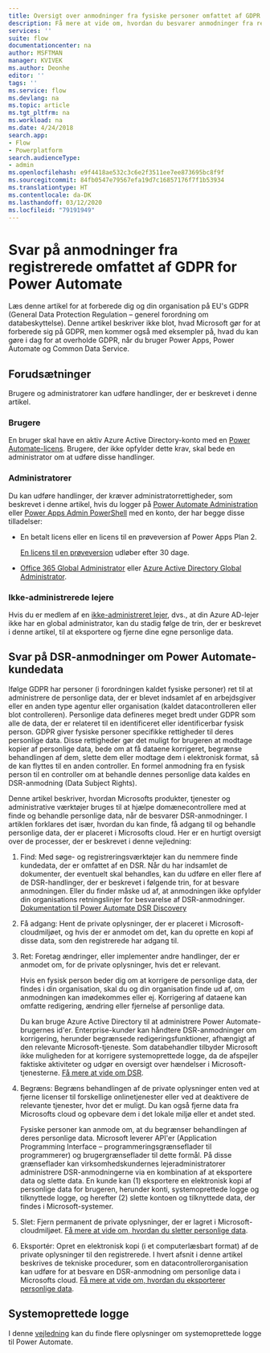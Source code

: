 ```yaml
---
title: Oversigt over anmodninger fra fysiske personer omfattet af GDPR | Microsoft Docs
description: Få mere at vide om, hvordan du besvarer anmodninger fra registrerede omfattet af GPDR for Power Automate.
services: ''
suite: flow
documentationcenter: na
author: MSFTMAN
manager: KVIVEK
ms.author: Deonhe
editor: ''
tags: ''
ms.service: flow
ms.devlang: na
ms.topic: article
ms.tgt_pltfrm: na
ms.workload: na
ms.date: 4/24/2018
search.app:
- Flow
- Powerplatform
search.audienceType:
- admin
ms.openlocfilehash: e9f4418ae532c3c6e2f3511ee7ee873695bc8f9f
ms.sourcegitcommit: 84fb0547e79567efa19d7c16857176f7f1b53934
ms.translationtype: HT
ms.contentlocale: da-DK
ms.lasthandoff: 03/12/2020
ms.locfileid: "79191949"
---
```

# <a name="responding-to-gdpr-data-subject-requests-for-power-automate"></a>Svar på anmodninger fra registrerede omfattet af GDPR for Power Automate


Læs denne artikel for at forberede dig og din organisation på EU's GDPR (General Data Protection Regulation – generel forordning om databeskyttelse). Denne artikel beskriver ikke blot, hvad Microsoft gør for at forberede sig på GDPR, men kommer også med eksempler på, hvad du kan gøre i dag for at overholde GDPR, når du bruger Power Apps, Power Automate og Common Data Service.

## <a name="prerequisites"></a>Forudsætninger

Brugere og administratorer kan udføre handlinger, der er beskrevet i denne artikel.

### <a name="users"></a>Brugere

En bruger skal have en aktiv Azure Active Directory-konto med en [Power Automate-licens](https://preview.flow.microsoft.com/pricing/). Brugere, der ikke opfylder dette krav, skal bede en administrator om at udføre disse handlinger.

### <a name="administrators"></a>Administratorer

Du kan udføre handlinger, der kræver administratorrettigheder, som beskrevet i denne artikel, hvis du logger på [Power Automate Administration](https://admin.flow.microsoft.com/) eller [Power Apps Admin PowerShell](https://go.microsoft.com/fwlink/?linkid=871804) med en konto, der har begge disse tilladelser:

- En betalt licens eller en licens til en prøveversion af Power Apps Plan 2.

    [En licens til en prøveversion](http://make.powerapps.com/trial) udløber efter 30 dage.

- [Office 365 Global Administrator](https://support.office.com/article/assign-admin-roles-in-office-365-for-business-eac4d046-1afd-4f1a-85fc-8219c79e1504) eller [Azure Active Directory Global Administrator](https://docs.microsoft.com/azure/active-directory/active-directory-assign-admin-roles-azure-portal).

### <a name="unmanaged-tenants"></a>Ikke-administrerede lejere
Hvis du er medlem af en [ikke-administreret lejer](https://docs.microsoft.com/azure/active-directory/domains-admin-takeover), dvs., at din Azure AD-lejer ikke har en global administrator, kan du stadig følge de trin, der er beskrevet i denne artikel, til at eksportere og fjerne dine egne personlige data. 

## <a name="responding-to-dsrs-for-power-automate-customer-data"></a>Svar på DSR-anmodninger om Power Automate-kundedata

Ifølge GDPR har personer (i forordningen kaldet fysiske personer) ret til at administrere de personlige data, der er blevet indsamlet af en arbejdsgiver eller en anden type agentur eller organisation (kaldet datacontrolleren eller blot controlleren). Personlige data defineres meget bredt under GDPR som alle de data, der er relateret til en identificeret eller identificerbar fysisk person. GDPR giver fysiske personer specifikke rettigheder til deres personlige data. Disse rettigheder gør det muligt for brugeren at modtage kopier af personlige data, bede om at få dataene korrigeret, begrænse behandlingen af dem, slette dem eller modtage dem i elektronisk format, så de kan flyttes til en anden controller. En formel anmodning fra en fysisk person til en controller om at behandle dennes personlige data kaldes en DSR-anmodning (Data Subject Rights).

Denne artikel beskriver, hvordan Microsofts produkter, tjenester og administrative værktøjer bruges til at hjælpe domænecontrollere med at finde og behandle personlige data, når de besvarer DSR-anmodninger. I artiklen forklares det især, hvordan du kan finde, få adgang til og behandle personlige data, der er placeret i Microsofts cloud. Her er en hurtigt oversigt over de processer, der er beskrevet i denne vejledning:

1. Find: Med søge- og registreringsværktøjer kan du nemmere finde kundedata, der er omfattet af en DSR. Når du har indsamlet de dokumenter, der eventuelt skal behandles, kan du udføre en eller flere af de DSR-handlinger, der er beskrevet i følgende trin, for at besvare anmodningen. Eller du finder måske ud af, at anmodningen ikke opfylder din organisations retningslinjer for besvarelse af DSR-anmodninger. [Dokumentation til Power Automate DSR Discovery](gdpr-dsr-discovery.md)

1. Få adgang: Hent de private oplysninger, der er placeret i Microsoft-cloudmiljøet, og hvis der er anmodet om det, kan du oprette en kopi af disse data, som den registrerede har adgang til.

1. Ret: Foretag ændringer, eller implementer andre handlinger, der er anmodet om, for de private oplysninger, hvis det er relevant.

    Hvis en fysisk person beder dig om at korrigere de personlige data, der findes i din organisation, skal du og din organisation finde ud af, om anmodningen kan imødekommes eller ej.  Korrigering af dataene kan omfatte redigering, ændring eller fjernelse af personlige data.

    Du kan bruge Azure Active Directory til at administrere Power Automate-brugernes id'er. Enterprise-kunder kan håndtere DSR-anmodninger om korrigering, herunder begrænsede redigeringsfunktioner, afhængigt af den relevante Microsoft-tjeneste.  Som databehandler tilbyder Microsoft ikke muligheden for at korrigere systemoprettede logge, da de afspejler faktiske aktiviteter og udgør en oversigt over hændelser i Microsoft-tjenesterne.  [Få mere at vide om DSR](https://docs.microsoft.com/microsoft-365/compliance/gdpr-dsr-azure).

1. Begræns: Begræns behandlingen af de private oplysninger enten ved at fjerne licenser til forskellige onlinetjenester eller ved at deaktivere de relevante tjenester, hvor det er muligt. Du kan også fjerne data fra Microsofts cloud og opbevare dem i det lokale miljø eller et andet sted.

    Fysiske personer kan anmode om, at du begrænser behandlingen af deres personlige data.  Microsoft leverer API'er (Application Programming Interface – programmeringsgrænseflader til programmerer) og brugergrænseflader til dette formål.  På disse grænseflader kan virksomhedskundernes lejeradministratorer administrere DSR-anmodningerne via en kombination af at eksportere data og slette data. En kunde kan (1) eksportere en elektronisk kopi af personlige data for brugeren, herunder konti, systemoprettede logge og tilknyttede logge, og herefter (2) slette kontoen og tilknyttede data, der findes i Microsoft-systemer.

1. Slet: Fjern permanent de private oplysninger, der er lagret i Microsoft-cloudmiljøet. [Få mere at vide om, hvordan du sletter personlige data](gdpr-dsr-delete.md).

1. Eksportér: Opret en elektronisk kopi (i et computerlæsbart format) af de private oplysninger til den registrerede. I hvert afsnit i denne artikel beskrives de tekniske procedurer, som en datacontrollerorganisation kan udføre for at besvare en DSR-anmodning om personlige data i Microsofts cloud. [Få mere at vide om, hvordan du eksporterer personlige data](gdpr-dsr-export.md).

## <a name="system-generated-logs"></a>Systemoprettede logge

I denne [vejledning](https://docs.microsoft.com/powerapps/administrator/powerapps-gdpr-dsr-guide-systemlogs) kan du finde flere oplysninger om systemoprettede logge til Power Automate.

